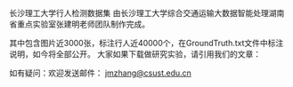 长沙理工大学行人检测数据集
由长沙理工大学综合交通运输大数据智能处理湖南省重点实验室张建明老师团队制作完成。


其中包含图片近3000张，标注行人近40000个，在GroundTruth.txt文件中标注说明，如今将全部公开。
大家如果下载做研究实验，请引用我们的文章：


如有疑问：欢迎发送邮件： jmzhang@csust.edu.cn
